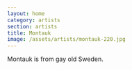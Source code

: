 ```yaml
---
layout: home
category: artists
section: artists
title: Montauk
image: /assets/artists/montauk-220.jpg
---
```


Montauk is from gay old Sweden.
